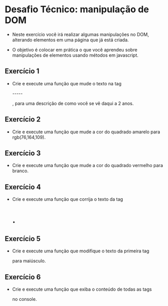 # Desafio Técnico: manipulação de DOM

* Neste exercício você irá realizar algumas manipulações no DOM, alterando elementos em uma página que já está criada.

* O objetivo é colocar em prática o que você aprendeu sobre manipulações de elementos usando métodos em javascript.

## Exercício 1
* Crie e execute uma função que mude o texto na tag <p>-----</p>, para uma descrição de como você se vê daqui a 2 anos.

## Exercício 2
* Crie e execute uma função que mude a cor do quadrado amarelo para rgb(76,164,109).

## Exercício 3
* Crie e execute uma função que mude a cor do quadrado vermelho para branco.

## Exercício 4
* Crie e execute uma função que corrija o texto da tag <h1>.

## Exercício 5
* Crie e execute uma função que modifique o texto da primeira tag <p> para maiúsculo.

## Exercício 6
* Crie e execute uma função que exiba o conteúdo de todas as tags <p> no console.


